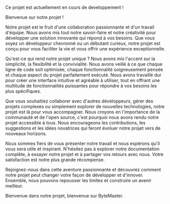 Ce projet est actuellement en cours de developpement !

Bienvenue sur notre projet !

Notre projet est le fruit d'une collaboration passionnante et d'un travail d'équipe. Nous avons mis tout notre savoir-faire et notre créativité pour développer une solution innovante qui répond à vos besoins. Que vous soyez un développeur chevronné ou un débutant curieux, notre projet est conçu pour vous faciliter la vie et vous offrir une expérience exceptionnelle.

Qu'est-ce qui rend notre projet unique ? Nous avons mis l'accent sur la simplicité, la flexibilité et la convivialité. Nous avons veillé à ce que chaque ligne de code soit optimisée, chaque fonctionnalité soigneusement pensée et chaque aspect du projet parfaitement exécuté. Nous avons travaillé dur pour créer une interface intuitive et agréable à utiliser, tout en offrant une multitude de fonctionnalités puissantes pour répondre à vos besoins les plus spécifiques.

Que vous souhaitiez collaborer avec d'autres développeurs, gérer des projets complexes ou simplement explorer de nouvelles technologies, notre projet est là pour vous accompagner. Nous croyons en l'importance de la communauté et de l'open source, c'est pourquoi nous avons rendu notre projet accessible à tous. Nous encourageons les contributions, les suggestions et les idées novatrices qui feront évoluer notre projet vers de nouveaux horizons.

Nous sommes fiers de vous présenter notre travail et nous espérons qu'il vous sera utile et inspirant. N'hésitez pas à explorer notre documentation complète, à essayer notre projet et à partager vos retours avec nous. Votre satisfaction est notre plus grande récompense.

Rejoignez-nous dans cette aventure passionnante et découvrez comment notre projet peut changer votre façon de développer et d'innover. Ensemble, nous pouvons repousser les limites et construire un avenir meilleur.

Bienvenue dans notre projet, bienvenue sur ByteMaster.
